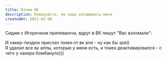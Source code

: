 ```yaml
---
title: Взлом ВК
description: Пожалуйста, не надо взламывать меня
createdAt: 2021-02-06
---
```


Сидим с Игоречком припеваючи, вдруг в ВК пишут "Вас взломали":

<img-swiper>
  <img-block src="/images/cool-story/vk-hack/hacker-correspondence.png" alt="Переписка с хакером" ></img-block>
</img-swiper>

И хакер-пиздюк прислал токен от вк апи - ну как бы зря))<br>
Я удалил все вк аппы, которые у меня есть, и токен деактивировался - с чего у хакера бомбануло)))

